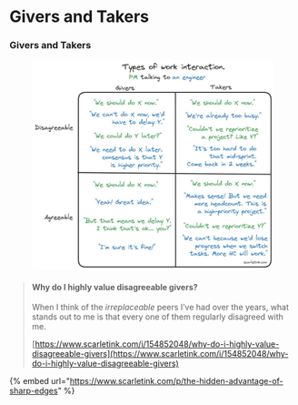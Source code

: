 # Givers and Takers

### Givers and Takers

<figure><img src="../../../../.gitbook/assets/image (3).png" alt=""><figcaption></figcaption></figure>

> #### Why do I highly value disagreeable givers?
>
> When I think of the _irreplaceable_ peers I’ve had over the years, what stands out to me is that every one of them regularly disagreed with me.
>
> [https://www.scarletink.com/i/154852048/why-do-i-highly-value-disagreeable-givers](https://www.scarletink.com/i/154852048/why-do-i-highly-value-disagreeable-givers)

{% embed url="https://www.scarletink.com/p/the-hidden-advantage-of-sharp-edges" %}
